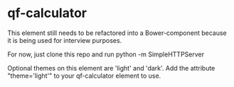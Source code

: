 qf-calculator
===================

<p>This element still needs to be refactored into a Bower-component because it is being used for interview purposes.</p>
<p>For now, just clone this repo and run  python -m SimpleHTTPServer</p>
<p>Optional themes on this element are 'light' and 'dark'. Add the attribute "theme='light'" to your qf-calculator element to use.</p>
